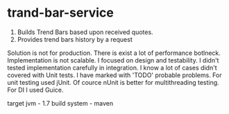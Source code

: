trand-bar-service
==================

1. Builds Trend Bars based upon received quotes. 
2. Provides trend bars history by a request

Solution is not for production. There is exist a lot of performance botlneck. Implementation is not scalable. 
I focused on design and testability. I didn't tested implementation carefully in integration. 
I know a lot of cases didn't covered with Unit tests.
I have marked with 'TODO' probable problems.
For unit testing used jUnit. Of cource nUnit is better for multithreading testing.
For DI I used Guice.

target jvm - 1.7
build system - maven